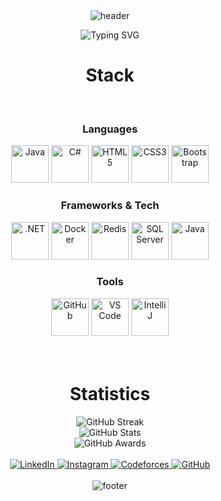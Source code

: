 <div align="center" width="100">
  <img src="https://capsule-render.vercel.app/api?color=0:58a6ff,50:58a6ff,100:58a6ff&height=250&section=header&text=Abd%20El-Rahman%20Amr&fontSize=30&type=waving&fontColor=fefefe&animation=fadeIn"
  alt="header"/>
</div>

<!-- TYPING ANIMATION -->
<p align="center">
  <img src="https://readme-typing-svg.herokuapp.com?font=Fira+Code&size=24&duration=3000&pause=1000&color=2D9CDB&center=true&vCenter=true&width=500&lines=Hi+%F0%9F%91%8B%2C+I'm+Abd+El-Rahman+Amr;Software+Engineer;Back-End+Developer+%7C+ASP.Net;Always+Learning+New+Tech!" alt="Typing SVG" />
</p>



<!-- STACK -->
<div align="center" width="100">
  <h1>Stack</h1>

  <!-- Languages -->
  </br>
  <h3>Languages</h3>
  <img src="https://cdn.jsdelivr.net/gh/devicons/devicon@latest/icons/java/java-original-wordmark.svg" width="60px" alt="Java">
  <img src="https://cdn.jsdelivr.net/gh/devicons/devicon@latest/icons/csharp/csharp-original.svg" width="60px" alt="C#">
  <img src="https://cdn.jsdelivr.net/gh/devicons/devicon@latest/icons/html5/html5-original-wordmark.svg" width="60px" alt="HTML5">
  <img src="https://cdn.jsdelivr.net/gh/devicons/devicon@latest/icons/css3/css3-original-wordmark.svg" width="60px" alt="CSS3">
  <img src="https://cdn.jsdelivr.net/gh/devicons/devicon@latest/icons/bootstrap/bootstrap-plain-wordmark.svg" width="60px" alt="Bootstrap">

  <!-- Frameworks -->
  </br>
  <h3>Frameworks & Tech</h3>
  <img src="https://cdn.jsdelivr.net/gh/devicons/devicon@latest/icons/dot-net/dot-net-original-wordmark.svg" width="60px" alt=".NET">
  <img src="https://cdn.jsdelivr.net/gh/devicons/devicon@latest/icons/docker/docker-original-wordmark.svg" width="60px" alt="Docker">
  <img src="https://cdn.jsdelivr.net/gh/devicons/devicon@latest/icons/redis/redis-original-wordmark.svg" width="60px" alt="Redis">
  <img src="https://www.svgrepo.com/show/303229/microsoft-sql-server-logo.svg" width="60px" alt="SQL Server">
  <img src="https://cdn.jsdelivr.net/gh/devicons/devicon@latest/icons/java/java-original.svg" width="60px" alt="Java">

  <!-- Tools -->
  </br>
  <h3>Tools</h3>
  <img src="https://cdn.jsdelivr.net/gh/devicons/devicon@latest/icons/github/github-original-wordmark.svg" width="60px" alt="GitHub">
  <img src="https://cdn.jsdelivr.net/gh/devicons/devicon@latest/icons/vscode/vscode-original-wordmark.svg" width="60px" alt="VS Code">
  <img src="https://upload.wikimedia.org/wikipedia/commons/thumb/9/9c/IntelliJ_IDEA_Icon.svg/512px-IntelliJ_IDEA_Icon.svg.png" width="60px" alt="IntelliJ">
</div>

</br>
</br>

<!-- STATS -->
<div align="center" width="100">
  <h1>Statistics</h1>
  <img src="https://github-readme-streak-stats.herokuapp.com?user=abdo-amr10&theme=tokyonight&hide_border=true&date_format=%5BY%20%5DM%20j&background=FFFFFF&currStreakNum=71A5FD&currStreakLabel=71A5FD&dates=61D9E1" alt="GitHub Streak">
  </br>
  <img src="https://github-readme-stats.vercel.app/api?username=abdo-amr10&include_all_commits=true&count_private=true&show_icons=true&line_height=20&title_color=71A5FD&icon_color=71A5FD&text_color=71A5FD&bg_color=ffffff&hide=stars" alt="GitHub Stats">
  </br>
  <img src="https://github-profile-trophy.vercel.app/?username=abdo-amr10&margin-w=15&margin-h=15&no-bg=true&no-frame=true" alt="GitHub Awards">
</div>

</br>

<!-- LINKS -->
<div align="center">
  <a href="https://www.linkedin.com/in/abd-el-rahman-amr-3b0a09286">
    <img src="https://img.shields.io/badge/LinkedIn--_.svg?style=social&logo=linkedin" alt="LinkedIn">
  </a>
  <a href="https://www.instagram.com/abdo__amr">
    <img src="https://img.shields.io/badge/Instagram--_.svg?style=social&logo=instagram" alt="Instagram">
  </a>
  <a href="https://codeforces.com/profile/abdo__amr">
    <img src="https://img.shields.io/badge/Codeforces--_.svg?style=social&logo=codeforces" alt="Codeforces">
  </a>
  <a href="https://github.com/abdo-amr10">
    <img src="https://img.shields.io/badge/GitHub--_.svg?style=social&logo=github" alt="GitHub">
  </a>
</div>

<!-- FOOTER -->
<div align="center" width="100">
  <br />
  <img src="https://capsule-render.vercel.app/api?color=0:1408d0,50:0860d0,100:08c4d0&height=100&section=footer&fontSize=30&type=waving&fontColor=fefefe" alt="footer" />
</div>
